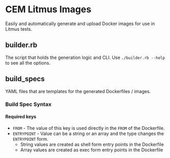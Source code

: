 # CEM Litmus Images

Easily and automatically generate and upload Docker images for use in Litmus tests.

## builder.rb

The script that holds the generation logic and CLI. Use `./builder.rb --help` to see all the options.

## build_specs

YAML files that are templates for the generated Dockerfiles / images.

### Build Spec Syntax

#### Required keys

- `FROM` - The value of this key is used directly in the `FROM` of the Dockerfile.
- `ENTRYPOINT` - Value can be a string or an array and the type changes the `ENTRYPOINT` form.
  - String values are created as shell form entry points in the Dockerfile
  - Array values are created as exec form entry points in the Dockerfile